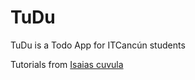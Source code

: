 # TuDu

TuDu is a Todo App for ITCancún students

Tutorials from [Isaias cuvula](https://youtube.com/playlist?list=PLBt8Du9dZwKOPG4r2D0d02fstHiOzHsG_&si=Q9zCFtirk0ngovvl)
